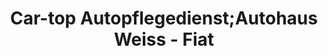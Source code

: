 ---
title: "Car-top Autopflegedienst;Autohaus Weiss - Fiat"
url: /landau-in-der-pfalz/car-top-autopflegedienst-autohaus-weiss-fiat/
shop: Autowerkstatt
---